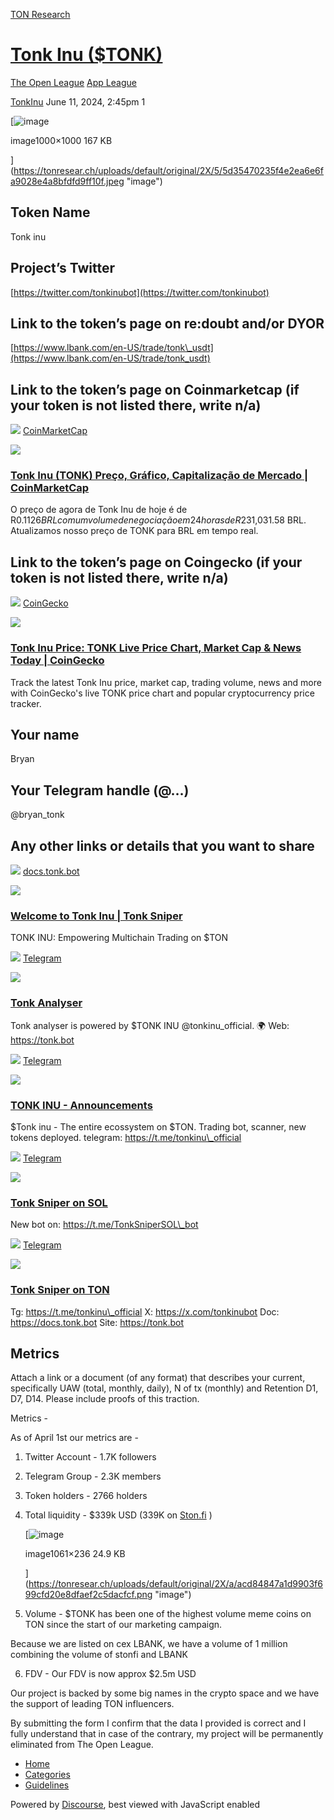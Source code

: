 [TON Research](/)

# [Tonk Inu ($TONK)](/t/tonk-inu-tonk/24981)

[The Open League](/c/the-open-league/app-leaderboard/58)  [App League](/c/the-open-league/app-leaderboard/58) 

    

[TonkInu](https://tonresear.ch/u/TonkInu)   June 11, 2024, 2:45pm  1

[![image](https://tonresear.ch/uploads/default/optimized/2X/5/5d35470235f4e2ea6e6fa9028e4a8bfdfd9ff10f_2_500x500.jpeg)

image1000×1000 167 KB

](https://tonresear.ch/uploads/default/original/2X/5/5d35470235f4e2ea6e6fa9028e4a8bfdfd9ff10f.jpeg "image")

## [](#token-name-1)Token Name

Tonk inu

## [](#projects-twitter-2)Project’s Twitter

[https://twitter.com/tonkinubot](https://twitter.com/tonkinubot)

## [](#link-to-the-tokens-page-on-redoubt-andor-dyor-3)Link to the token’s page on re:doubt and/or DYOR

[https://www.lbank.com/en-US/trade/tonk\_usdt](https://www.lbank.com/en-US/trade/tonk_usdt)

## [](#link-to-the-tokens-page-on-coinmarketcap-if-your-token-is-not-listed-there-write-na-4)Link to the token’s page on Coinmarketcap (if your token is not listed there, write n/a)

![](https://tonresear.ch/uploads/default/original/2X/5/541100a145507ae5af106637ea85cb3d8415feff.png) [CoinMarketCap](https://coinmarketcap.com/pt-br/currencies/tonk-inu/)

![](https://tonresear.ch/uploads/default/original/2X/3/3482b63e1ccca77d986757c6eef201cb14785e32.png)

### [Tonk Inu (TONK) Preço, Gráfico, Capitalização de Mercado | CoinMarketCap](https://coinmarketcap.com/pt-br/currencies/tonk-inu/)

O preço de agora de Tonk Inu de hoje é de R$0.1126 BRL com um volume de negociação em 24 horas de R$231,031.58 BRL. Atualizamos nosso preço de TONK para BRL em tempo real.

## [](#link-to-the-tokens-page-on-coingecko-if-your-token-is-not-listed-there-write-na-5)Link to the token’s page on Coingecko (if your token is not listed there, write n/a)

![](https://tonresear.ch/uploads/default/original/2X/b/bc2f547c72fb3b0cc5b9c4fbf50b4c1dcf69b728.png) [CoinGecko](https://www.coingecko.com/en/coins/tonk-inu)

![](https://tonresear.ch/uploads/default/original/2X/5/5c1c34ca59796e52b7ba69bdb1a945e6f14cee03.png)

### [Tonk Inu Price: TONK Live Price Chart, Market Cap & News Today | CoinGecko](https://www.coingecko.com/en/coins/tonk-inu)

Track the latest Tonk Inu price, market cap, trading volume, news and more with CoinGecko's live TONK price chart and popular cryptocurrency price tracker.

## [](#your-name-6)Your name

Bryan

## [](#your-telegram-handle-7)Your Telegram handle (@…)

@bryan\_tonk

## [](#any-other-links-or-details-that-you-want-to-share-8)Any other links or details that you want to share

![](https://tonresear.ch/uploads/default/original/2X/d/dfc4073fb8a7bf6f0a1c66e861eea54cda3e08d6.png) [docs.tonk.bot](https://docs.tonk.bot/)

![](https://tonresear.ch/uploads/default/original/2X/d/dde9f56f930ebdc19615fef98c151dfb25bb4836.png)

### [Welcome to Tonk Inu | Tonk Sniper](https://docs.tonk.bot/)

TONK INU: Empowering Multichain Trading on $TON

![](https://telegram.org/img/website_icon.svg?4) [Telegram](https://t.me/Tonkanalyser_bot)

![](https://tonresear.ch/uploads/default/original/2X/c/ca7ebdcdd2e709dec05945d10c1bc16c836ad406.jpeg)

### [Tonk Analyser](https://t.me/Tonkanalyser_bot)

Tonk analyser is powered by $TONK INU @tonkinu\_official. 🌍 Web: https://tonk.bot

![](https://telegram.org/img/website_icon.svg?4) [Telegram](https://t.me/tonkinuannouncements)

![](https://tonresear.ch/uploads/default/original/2X/4/4a07cef572c2fa16d984404f445c0f83cc370e75.jpeg)

### [TONK INU - Announcements](https://t.me/tonkinuannouncements)

$Tonk inu - The entire ecossystem on $TON. Trading bot, scanner, new tokens deployed. telegram: https://t.me/tonkinu\_official

![](https://telegram.org/img/website_icon.svg?4) [Telegram](https://t.me/tonksniper_bot)

![](https://tonresear.ch/uploads/default/original/2X/4/440fae3ef9a4506fab7a066ece44d2854ed57d41.jpeg)

### [Tonk Sniper on SOL](https://t.me/tonksniper_bot)

New bot on: https://t.me/TonkSniperSOL\_bot

![](https://telegram.org/img/website_icon.svg?4) [Telegram](https://t.me/TonkSniperTON_bot)

![](https://tonresear.ch/uploads/default/original/2X/c/cdc7d2e7aef7e6a3fd0a15cd712bee536f58670f.jpeg)

### [Tonk Sniper on TON](https://t.me/TonkSniperTON_bot)

Tg: https://t.me/tonkinu\_official X: https://x.com/tonkinubot Doc: https://docs.tonk.bot Site: https://tonk.bot

## [](#metrics-9)Metrics

Attach a link or a document (of any format) that describes your current, specifically UAW (total, monthly, daily), N of tx (monthly) and Retention D1, D7, D14. Please include proofs of this traction.

Metrics -

As of April 1st our metrics are -

1.  Twitter Account - 1.7K followers
    
2.  Telegram Group - 2.3K members
    
3.  Token holders - 2766 holders
    
4.  Total liquidity - $339k USD (339K on [Ston.fi](http://ston.fi/) )  
    
    [![image](https://tonresear.ch/uploads/default/optimized/2X/a/acd84847a1d9903f699cfd20e8dfaef2c5dacfcf_2_690x153.png)
    
    image1061×236 24.9 KB
    
    ](https://tonresear.ch/uploads/default/original/2X/a/acd84847a1d9903f699cfd20e8dfaef2c5dacfcf.png "image")
    
5.  Volume - $TONK has been one of the highest volume meme coins on TON since the start of our marketing campaign.
    

Because we are listed on cex LBANK, we have a volume of 1 million combining the volume of stonfi and LBANK

6.  FDV - Our FDV is now approx $2.5m USD

Our project is backed by some big names in the crypto space and we have the support of leading TON influencers.

By submitting the form I confirm that the data I provided is correct and I fully understand that in case of the contrary, my project will be permanently eliminated from The Open League.

 

*   [Home](/)
*   [Categories](/categories)
*   [Guidelines](/guidelines)

Powered by [Discourse](https://www.discourse.org), best viewed with JavaScript enabled